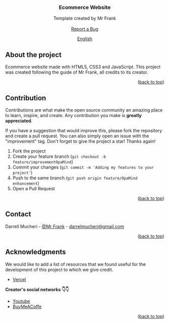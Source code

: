 <div id="top"></div>

<!-- PROJECT SHIELDS -->



<!-- PROJECT LOGO -->
<br />
<div align="center">

  <h3 align="center">Ecommerce Website</h3>

  <p align="center">
    Template created by Mr Frank
    <br />
    <br />
    <a href="https://github.com/ZwSyntax/Ecommerce/issues/new?assignees=&labels=feature&template=bug_report.md&title=">Report a Bug</a>
  
  </p>
  <p align="center">
    <a href="/README.md">English</a>
    
  </p>
</div>


<!-- ABOUT THE PROJECT -->
## About the project

Ecommerce website  made with HTML5, CSS3 and JavaScript. This project was created following the guide of Mr Frank, all credits to its creator.

<p align="right">(<a href="#top">back to top</a>)</p>


<!-- CONTRIBUTING -->
## Contribution

Contributions are what make the open source community an amazing place to learn, inspire, and create. Any contribution you make is **greatly appreciated**.

If you have a suggestion that would improve this, please fork the repository and create a pull request. You can also simply open an issue with the "improvement" tag. Don't forget to give the project a star! Thanks again!

1. Fork the project
2. Create your feature branch (`git checkout -b feature/improvementOpaMind`)
3. Commit your changes (`git commit -m 'Adding my features to your project'`)
4. Push to the same branch (`git push origin feature/OpaMind enhancement`)
5. Open a Pull Request

<p align="right">(<a href="#top">back to top</a>)</p>


<!-- CONTACT -->
## Contact

Darrell Mucheri - [@Mr Frank]((https://www.linkedin.com/in/darrell-mucheri-aa5969301)) - darrelmucheri@gmail.com



<p align="right">(<a href="#top">back to top</a>)</p>


<!-- ACKNOWLEDGMENTS -->
## Acknowledgments

We would like to add a list of resources that we found useful for the development of this project to which we give credit.

* [Vercel](https://vercel.com/)

**Creator's social networks 👇👇**
* [Youtube](https://www.youtube.com/@mrfr4nk)
* [BuyMeACoffe](https://www.buymeacoffee.com/mrfrankofc)

<p align="right">(<a href="#top">back to top</a>)</p>


<!-- MARKDOWN LINKS & IMAGES -->
<!-- https://www.markdownguide.org/basic-syntax/#reference-style-links -->
